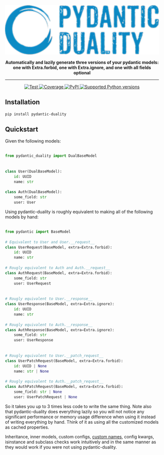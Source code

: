 
<p align="center">
  <a href="https://ovsyanka83.github.io/pydantic-duality/"><img src="https://raw.githubusercontent.com/Ovsyanka83/pydantic-duality/main/docs/_media/logo_with_text.png" alt="Pydantic Duality"></a>
</p>
<p align="center">
  <b>Automatically and lazily generate three versions of your pydantic models: one with Extra.forbid, one with Extra.ignore, and one with all fields optional</b>
</p>

---

<p align="center">
<a href="https://github.com/ovsyanka83/pydantic-duality/actions?query=workflow%3ATests+event%3Apush+branch%3Amain" target="_blank">
    <img src="https://github.com/Ovsyanka83/pydantic-duality/actions/workflows/test.yaml/badge.svg?branch=main&event=push" alt="Test">
</a>
<a href="https://codecov.io/gh/ovsyanka83/pydantic-duality" target="_blank">
    <img src="https://img.shields.io/codecov/c/github/ovsyanka83/pydantic-duality?color=%2334D058" alt="Coverage">
</a>
<a href="https://pypi.org/project/pydantic-duality/" target="_blank">
    <img alt="PyPI" src="https://img.shields.io/pypi/v/pydantic-duality?color=%2334D058&label=pypi%20package" alt="Package version">
</a>
<a href="https://pypi.org/project/pydantic-duality/" target="_blank">
    <img src="https://img.shields.io/pypi/pyversions/pydantic-duality?color=%2334D058" alt="Supported Python versions">
</a>
</p>

## Installation

```bash
pip install pydantic-duality
```

## Quickstart

Given the following models:

```python

from pydantic_duality import DualBaseModel


class User(DualBaseModel):
    id: UUID
    name: str

class Auth(DualBaseModel):
    some_field: str
    user: User
```

Using pydantic-duality is roughly equivalent to making all of the following models by hand:

```python

from pydantic import BaseModel

# Equivalent to User and User.__request__
class UserRequest(BaseModel, extra=Extra.forbid):
    id: UUID
    name: str

# Rougly equivalent to Auth and Auth.__request__
class AuthRequest(BaseModel, extra=Extra.forbid):
    some_field: str
    user: UserRequest


# Rougly equivalent to User.__response__
class UserResponse(BaseModel, extra=Extra.ignore):
    id: UUID
    name: str

# Rougly equivalent to Auth.__response__
class AuthResponse(BaseModel, extra=Extra.ignore):
    some_field: str
    user: UserResponse


# Rougly equivalent to User.__patch_request__
class UserPatchRequest(BaseModel, extra=Extra.forbid):
    id: UUID | None
    name: str | None

# Rougly equivalent to Auth.__patch_request__
class AuthPatchRequest(BaseModel, extra=Extra.forbid):
    some_field: str | None
    user: UserPatchRequest | None

```

So it takes you up to 3 times less code to write the same thing. Note also that pydantic-duality does everything lazily so you will not notice any significant performance or memory usage difference when using it instead of writing everything by hand. Think of it as using all the customized models as cached properties.

Inheritance, inner models, custom configs, [custom names](#customizing-schema-names), config kwargs, isinstance and subclass checks work intuitively and in the same manner as they would work if you were not using pydantic-duality.
